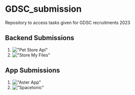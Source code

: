 # GDSC_submission
Repository to access tasks given for GDSC recruitments 2023

## Backend Submissions
1. !["Pet Store Api"](https://github.com/Prasanjit-4/PetStoreApi)
2. !["Store My Files"](https://github.com/Prasanjit-4/fileUpDown)


## App Submissions
1. !["Aster App"](https://github.com/Prasanjit-4/AsterApp)
2. !["Spacetonic"](https://github.com/Prasanjit-4/Spacetonic)
